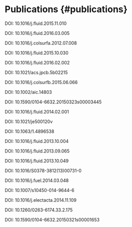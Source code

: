Publications {#publications}
============

<!--Para acrescentar uma nova publicação, basta que ela esteja associada a um Digital Object
Identifier (DOI). No caso de artigo em periódico, o DOI é normalmente fornecido pela editora logo
após o aceite. Então, basta adicionar o novo DOI na lista abaixo, em qualquer posição, seguindo
exatamente o formato dos demais.
-->
DOI: 10.1016/j.fluid.2015.11.010

DOI: 10.1016/j.fluid.2016.03.005

DOI: 10.1016/j.colsurfa.2012.07.008

DOI: 10.1016/j.fluid.2015.10.030

DOI: 10.1016/j.fluid.2016.02.002

DOI: 10.1021/acs.jpcb.5b02215

DOI: 10.1016/j.colsurfb.2015.06.066

DOI: 10.1002/aic.14803

DOI: 10.1590/0104-6632.20150323s00003445

DOI: 10.1016/j.fluid.2014.02.001

DOI: 10.1021/je500120v

DOI: 10.1063/1.4896538

DOI: 10.1016/j.fluid.2013.10.004 

DOI: 10.1016/j.fluid.2013.09.065

DOI: 10.1016/j.fluid.2013.10.049

DOI: 10.1016/S0378-3812(13)00731-0

DOI: 10.1016/j.fuel.2014.03.048

DOI: 10.1007/s10450-014-9644-6

DOI: 10.1016/j.electacta.2014.11.109

DOI: 10.1260/0263-6174.33.2.175

DOI: 10.1590/0104-6632.20150321s00001653


